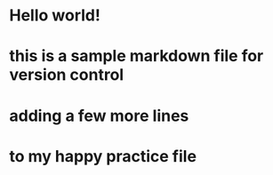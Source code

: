# Hello world!
# this is a sample markdown file for version control

# adding a few more lines
# to my happy practice file